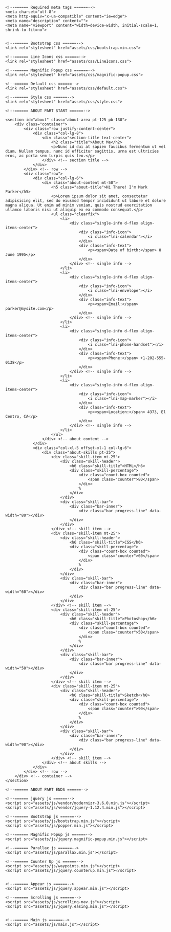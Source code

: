 <head>

    <!--====== Required meta tags ======-->
    <meta charset="utf-8">
    <meta http-equiv="x-ua-compatible" content="ie=edge">
    <meta name="description" content="">
    <meta name="viewport" content="width=device-width, initial-scale=1, shrink-to-fit=no">

    
    <!--====== Bootstrap css ======-->
    <link rel="stylesheet" href="assets/css/bootstrap.min.css">

    <!--====== Line Icons css ======-->
    <link rel="stylesheet" href="assets/css/LineIcons.css">

    <!--====== Magnific Popup css ======-->
    <link rel="stylesheet" href="assets/css/magnific-popup.css">

    <!--====== Default css ======-->
    <link rel="stylesheet" href="assets/css/default.css">

    <!--====== Style css ======-->
    <link rel="stylesheet" href="assets/css/style.css">


</head>

<body>

   

    <!--====== ABOUT PART START ======-->

    <section id="about" class="about-area pt-125 pb-130">
        <div class="container">
            <div class="row justify-content-center">
                <div class="col-lg-8">
                    <div class="section-title text-center">
                        <h2 class="title">About Me</h2>
                        <p>Nunc id dui at sapien faucibus fermentum ut vel diam. Nullam tempus, nunc id efficitur sagittis, urna est ultricies eros, ac porta sem turpis quis leo.</p>
                    </div> <!-- section title -->
                </div>
            </div> <!-- row -->
            <div class="row">
                <div class="col-lg-6">
                    <div class="about-content mt-50">
                        <h5 class="about-title">Hi There! I'm Mark Parker</h5>
                        <p>Lorem ipsum dolor sit amet, consectetur adipisicing elit, sed do eiusmod tempor incididunt ut labore et dolore magna aliqua. Ut enim ad minim veniam, quis nostrud exercitation ullamco laboris nisi ut aliquip ex ea commodo consequat.</p>
                        <ul class="clearfix">
                            <li>
                                <div class="single-info d-flex align-items-center">
                                    <div class="info-icon">
                                        <i class="lni-calendar"></i>
                                    </div>
                                    <div class="info-text">
                                        <p><span>Date of birth:</span> 8 June 1995</p>
                                    </div>
                                </div> <!-- single info -->
                            </li>
                            <li>
                                <div class="single-info d-flex align-items-center">
                                    <div class="info-icon">
                                        <i class="lni-envelope"></i>
                                    </div>
                                    <div class="info-text">
                                        <p><span>Email:</span> parker@mysite.com</p>
                                    </div>
                                </div> <!-- single info -->
                            </li>
                            <li>
                                <div class="single-info d-flex align-items-center">
                                    <div class="info-icon">
                                        <i class="lni-phone-handset"></i>
                                    </div>
                                    <div class="info-text">
                                        <p><span>Phone:</span> +1-202-555-0138</p>
                                    </div>
                                </div> <!-- single info -->
                            </li>
                            <li>
                                <div class="single-info d-flex align-items-center">
                                    <div class="info-icon">
                                        <i class="lni-map-marker"></i>
                                    </div>
                                    <div class="info-text">
                                        <p><span>Location:</span> 4373, El Centro, CA</p>
                                    </div>
                                </div> <!-- single info -->
                            </li>
                        </ul>
                    </div> <!-- about content -->
                </div>
                <div class="col-xl-5 offset-xl-1 col-lg-6">
                    <div class="about-skills pt-25">
                        <div class="skill-item mt-25">
                            <div class="skill-header">
                                <h6 class="skill-title">HTML</h6>
                                <div class="skill-percentage">
                                    <div class="count-box counted">
                                        <span class="counter">80</span>
                                    </div>
                                    %
                                </div>
                            </div>
                            <div class="skill-bar">
                                <div class="bar-inner">
                                    <div class="bar progress-line" data-width="80"></div>
                                </div>
                            </div>
                        </div> <!-- skill item -->
                        <div class="skill-item mt-25">
                            <div class="skill-header">
                                <h6 class="skill-title">CSS</h6>
                                <div class="skill-percentage">
                                    <div class="count-box counted">
                                        <span class="counter">60</span>
                                    </div>
                                    %
                                </div>
                            </div>
                            <div class="skill-bar">
                                <div class="bar-inner">
                                    <div class="bar progress-line" data-width="60"></div>
                                </div>
                            </div>
                        </div> <!-- skill item -->
                        <div class="skill-item mt-25">
                            <div class="skill-header">
                                <h6 class="skill-title">Photoshop</h6>
                                <div class="skill-percentage">
                                    <div class="count-box counted">
                                        <span class="counter">50</span>
                                    </div>
                                    %
                                </div>
                            </div>
                            <div class="skill-bar">
                                <div class="bar-inner">
                                    <div class="bar progress-line" data-width="50"></div>
                                </div>
                            </div>
                        </div> <!-- skill item -->
                        <div class="skill-item mt-25">
                            <div class="skill-header">
                                <h6 class="skill-title">Sketch</h6>
                                <div class="skill-percentage">
                                    <div class="count-box counted">
                                        <span class="counter">90</span>
                                    </div>
                                    %
                                </div>
                            </div>
                            <div class="skill-bar">
                                <div class="bar-inner">
                                    <div class="bar progress-line" data-width="90"></div>
                                </div>
                            </div>
                        </div> <!-- skill item -->
                    </div> <!-- about skills -->
                </div>
            </div> <!-- row -->
        </div> <!-- container -->
    </section>

    <!--====== ABOUT PART ENDS ======-->
    
    <!--====== jquery js ======-->
    <script src="assets/js/vendor/modernizr-3.6.0.min.js"></script>
    <script src="assets/js/vendor/jquery-1.12.4.min.js"></script>

    <!--====== Bootstrap js ======-->
    <script src="assets/js/bootstrap.min.js"></script>
    <script src="assets/js/popper.min.js"></script>

    <!--====== Magnific Popup js ======-->
    <script src="assets/js/jquery.magnific-popup.min.js"></script>

    <!--====== Parallax js ======-->
    <script src="assets/js/parallax.min.js"></script>

    <!--====== Counter Up js ======-->
    <script src="assets/js/waypoints.min.js"></script>
    <script src="assets/js/jquery.counterup.min.js"></script>


    <!--====== Appear js ======-->
    <script src="assets/js/jquery.appear.min.js"></script>

    <!--====== Scrolling js ======-->
    <script src="assets/js/scrolling-nav.js"></script>
    <script src="assets/js/jquery.easing.min.js"></script>


    <!--====== Main js ======-->
    <script src="assets/js/main.js"></script>
</body>
